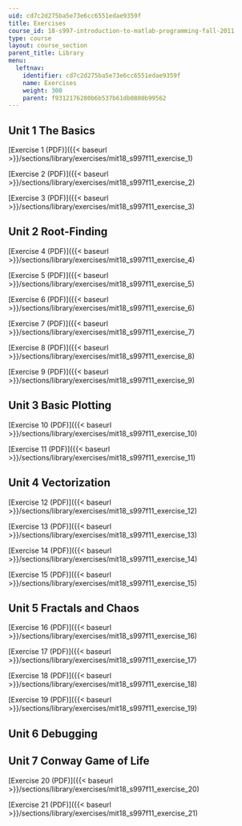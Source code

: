 ```yaml
---
uid: cd7c2d275ba5e73e6cc6551edae9359f
title: Exercises
course_id: 18-s997-introduction-to-matlab-programming-fall-2011
type: course
layout: course_section
parent_title: Library
menu:
  leftnav:
    identifier: cd7c2d275ba5e73e6cc6551edae9359f
    name: Exercises
    weight: 300
    parent: f9312176280b6b537b61db0880b99562
---
```


Unit 1 The Basics
-----------------

[Exercise 1 (PDF)]({{< baseurl >}}/sections/library/exercises/mit18_s997f11_exercise_1)

[Exercise 2 (PDF)]({{< baseurl >}}/sections/library/exercises/mit18_s997f11_exercise_2)

[Exercise 3 (PDF)]({{< baseurl >}}/sections/library/exercises/mit18_s997f11_exercise_3)

Unit 2 Root-Finding
-------------------

[Exercise 4 (PDF)]({{< baseurl >}}/sections/library/exercises/mit18_s997f11_exercise_4)

[Exercise 5 (PDF)]({{< baseurl >}}/sections/library/exercises/mit18_s997f11_exercise_5)

[Exercise 6 (PDF)]({{< baseurl >}}/sections/library/exercises/mit18_s997f11_exercise_6)

[Exercise 7 (PDF)]({{< baseurl >}}/sections/library/exercises/mit18_s997f11_exercise_7)

[Exercise 8 (PDF)]({{< baseurl >}}/sections/library/exercises/mit18_s997f11_exercise_8)

[Exercise 9 (PDF)]({{< baseurl >}}/sections/library/exercises/mit18_s997f11_exercise_9)

Unit 3 Basic Plotting
---------------------

[Exercise 10 (PDF)]({{< baseurl >}}/sections/library/exercises/mit18_s997f11_exercise_10)

[Exercise 11 (PDF)]({{< baseurl >}}/sections/library/exercises/mit18_s997f11_exercise_11)

Unit 4 Vectorization
--------------------

[Exercise 12 (PDF)]({{< baseurl >}}/sections/library/exercises/mit18_s997f11_exercise_12)

[Exercise 13 (PDF)]({{< baseurl >}}/sections/library/exercises/mit18_s997f11_exercise_13)

[Exercise 14 (PDF)]({{< baseurl >}}/sections/library/exercises/mit18_s997f11_exercise_14)

[Exercise 15 (PDF)]({{< baseurl >}}/sections/library/exercises/mit18_s997f11_exercise_15)

Unit 5 Fractals and Chaos
-------------------------

[Exercise 16 (PDF)]({{< baseurl >}}/sections/library/exercises/mit18_s997f11_exercise_16)

[Exercise 17 (PDF)]({{< baseurl >}}/sections/library/exercises/mit18_s997f11_exercise_17)

[Exercise 18 (PDF)]({{< baseurl >}}/sections/library/exercises/mit18_s997f11_exercise_18)

[Exercise 19 (PDF)]({{< baseurl >}}/sections/library/exercises/mit18_s997f11_exercise_19)

Unit 6 Debugging
----------------

Unit 7 Conway Game of Life
--------------------------

[Exercise 20 (PDF)]({{< baseurl >}}/sections/library/exercises/mit18_s997f11_exercise_20)

[Exercise 21 (PDF)]({{< baseurl >}}/sections/library/exercises/mit18_s997f11_exercise_21)